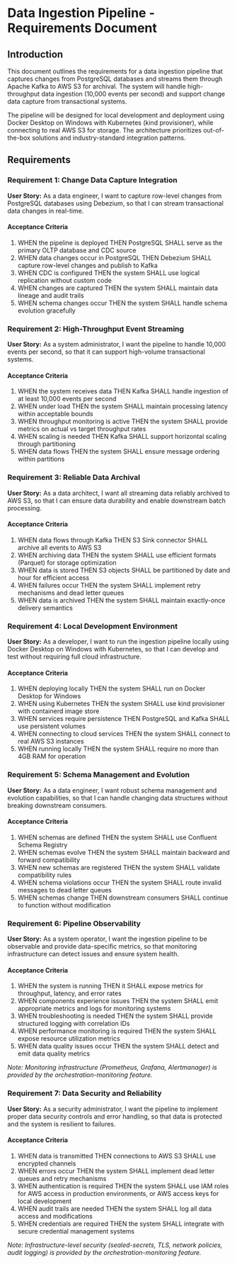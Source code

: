 # Data Ingestion Pipeline - Requirements Document

## Introduction

This document outlines the requirements for a data ingestion pipeline that captures changes from PostgreSQL databases and streams them through Apache Kafka to AWS S3 for archival. The system will handle high-throughput data ingestion (10,000 events per second) and support change data capture from transactional systems.

The pipeline will be designed for local development and deployment using Docker Desktop on Windows with Kubernetes (kind provisioner), while connecting to real AWS S3 for storage. The architecture prioritizes out-of-the-box solutions and industry-standard integration patterns.

## Requirements

### Requirement 1: Change Data Capture Integration

**User Story:** As a data engineer, I want to capture row-level changes from PostgreSQL databases using Debezium, so that I can stream transactional data changes in real-time.

#### Acceptance Criteria

1. WHEN the pipeline is deployed THEN PostgreSQL SHALL serve as the primary OLTP database and CDC source
2. WHEN data changes occur in PostgreSQL THEN Debezium SHALL capture row-level changes and publish to Kafka
3. WHEN CDC is configured THEN the system SHALL use logical replication without custom code
4. WHEN changes are captured THEN the system SHALL maintain data lineage and audit trails
5. WHEN schema changes occur THEN the system SHALL handle schema evolution gracefully

### Requirement 2: High-Throughput Event Streaming

**User Story:** As a system administrator, I want the pipeline to handle 10,000 events per second, so that it can support high-volume transactional systems.

#### Acceptance Criteria

1. WHEN the system receives data THEN Kafka SHALL handle ingestion of at least 10,000 events per second
2. WHEN under load THEN the system SHALL maintain processing latency within acceptable bounds
3. WHEN throughput monitoring is active THEN the system SHALL provide metrics on actual vs target throughput rates
4. WHEN scaling is needed THEN Kafka SHALL support horizontal scaling through partitioning
5. WHEN data flows THEN the system SHALL ensure message ordering within partitions

### Requirement 3: Reliable Data Archival

**User Story:** As a data architect, I want all streaming data reliably archived to AWS S3, so that I can ensure data durability and enable downstream batch processing.

#### Acceptance Criteria

1. WHEN data flows through Kafka THEN S3 Sink connector SHALL archive all events to AWS S3
2. WHEN archiving data THEN the system SHALL use efficient formats (Parquet) for storage optimization
3. WHEN data is stored THEN S3 objects SHALL be partitioned by date and hour for efficient access
4. WHEN failures occur THEN the system SHALL implement retry mechanisms and dead letter queues
5. WHEN data is archived THEN the system SHALL maintain exactly-once delivery semantics

### Requirement 4: Local Development Environment

**User Story:** As a developer, I want to run the ingestion pipeline locally using Docker Desktop on Windows with Kubernetes, so that I can develop and test without requiring full cloud infrastructure.

#### Acceptance Criteria

1. WHEN deploying locally THEN the system SHALL run on Docker Desktop for Windows
2. WHEN using Kubernetes THEN the system SHALL use kind provisioner with containerd image store
3. WHEN services require persistence THEN PostgreSQL and Kafka SHALL use persistent volumes
4. WHEN connecting to cloud services THEN the system SHALL connect to real AWS S3 instances
5. WHEN running locally THEN the system SHALL require no more than 4GB RAM for operation

### Requirement 5: Schema Management and Evolution

**User Story:** As a data engineer, I want robust schema management and evolution capabilities, so that I can handle changing data structures without breaking downstream consumers.

#### Acceptance Criteria

1. WHEN schemas are defined THEN the system SHALL use Confluent Schema Registry
2. WHEN schemas evolve THEN the system SHALL maintain backward and forward compatibility
3. WHEN new schemas are registered THEN the system SHALL validate compatibility rules
4. WHEN schema violations occur THEN the system SHALL route invalid messages to dead letter queues
5. WHEN schemas change THEN downstream consumers SHALL continue to function without modification

### Requirement 6: Pipeline Observability

**User Story:** As a system operator, I want the ingestion pipeline to be observable and provide data-specific metrics, so that monitoring infrastructure can detect issues and ensure system health.

#### Acceptance Criteria

1. WHEN the system is running THEN it SHALL expose metrics for throughput, latency, and error rates
2. WHEN components experience issues THEN the system SHALL emit appropriate metrics and logs for monitoring systems
3. WHEN troubleshooting is needed THEN the system SHALL provide structured logging with correlation IDs
4. WHEN performance monitoring is required THEN the system SHALL expose resource utilization metrics
5. WHEN data quality issues occur THEN the system SHALL detect and emit data quality metrics

*Note: Monitoring infrastructure (Prometheus, Grafana, Alertmanager) is provided by the orchestration-monitoring feature.*

### Requirement 7: Data Security and Reliability

**User Story:** As a security administrator, I want the pipeline to implement proper data security controls and error handling, so that data is protected and the system is resilient to failures.

#### Acceptance Criteria

1. WHEN data is transmitted THEN connections to AWS S3 SHALL use encrypted channels
2. WHEN errors occur THEN the system SHALL implement dead letter queues and retry mechanisms
3. WHEN authentication is required THEN the system SHALL use IAM roles for AWS access in production environments, or AWS access keys for local development
4. WHEN audit trails are needed THEN the system SHALL log all data access and modifications
5. WHEN credentials are required THEN the system SHALL integrate with secure credential management systems

*Note: Infrastructure-level security (sealed-secrets, TLS, network policies, audit logging) is provided by the orchestration-monitoring feature.*